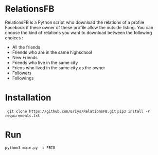 # RelationsFB

RelationsFB is a Python script who download the relations of a profile Facebook if these owner of these profile allow the outside listing. 
You can choose the kind of relations you want to download between the following choices : 
* All the friends
* Friends who are in the same highschool
* New Friends
* Friends who live in the same city
* Friens who lived in the same city as the owner
* Followers
* Followings

# Installation
` git clone https://github.com/Eriys/RelationsFB.git`
` pip3 install -r requirements.txt `

# Run

`python3 main.py -i FBID `
